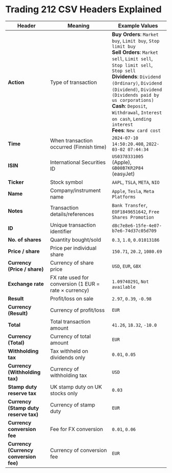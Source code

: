 # Trading 212 CSV Headers Explained

| Header                                 | Meaning                                               | Example Values                                                                                                                                                                                                                                                                                                                                                       |
| -------------------------------------- | ----------------------------------------------------- | -------------------------------------------------------------------------------------------------------------------------------------------------------------------------------------------------------------------------------------------------------------------------------------------------------------------------------------------------------------------- |
| **Action**                             | Type of transaction                                   | **Buy Orders**: `Market buy`, `Limit buy`, `Stop limit buy`<br>**Sell Orders**: `Market sell`, `Limit sell`, `Stop limit sell`, `Stop sell`<br>**Dividends**: `Dividend (Ordinary)`, `Dividend (Dividend)`, `Dividend (Dividends paid by us corporations)`<br>**Cash**: `Deposit`, `Withdrawal`, `Interest on cash`, `Lending interest`<br>**Fees**: `New card cost` |
| **Time**                               | When transaction occurred (Finnish time)              | `2024-07-10 14:50:20.408`, `2022-03-02 07:44:34`                                                                                                                                                                                                                                                                                                                     |
| **ISIN**                               | International Securities ID                           | `US0378331005` (Apple), `GB00B7KR2P84` (easyJet)                                                                                                                                                                                                                                                                                                                     |
| **Ticker**                             | Stock symbol                                          | `AAPL`, `TSLA`, `META`, `NIO`                                                                                                                                                                                                                                                                                                                                        |
| **Name**                               | Company/instrument name                               | `Apple`, `Tesla`, `Meta Platforms`                                                                                                                                                                                                                                                                                                                                   |
| **Notes**                              | Transaction details/references                        | `Bank Transfer`, `EOF1849651642`, `Free Shares Promotion`                                                                                                                                                                                                                                                                                                            |
| **ID**                                 | Unique transaction identifier                         | `d8c7e8e6-15fe-4e07-b7e6-74d37c05d709`                                                                                                                                                                                                                                                                                                                               |
| **No. of shares**                      | Quantity bought/sold                                  | `0.3`, `1.0`, `0.01013186`                                                                                                                                                                                                                                                                                                                                           |
| **Price / share**                      | Price per individual share                            | `150.71`, `20.2`, `1080.69`                                                                                                                                                                                                                                                                                                                                          |
| **Currency (Price / share)**           | Currency of share price                               | `USD`, `EUR`, `GBX`                                                                                                                                                                                                                                                                                                                                                  |
| **Exchange rate**                      | FX rate used for conversion (1 EUR = rate × currency) | `1.09740291`, `Not available`                                                                                                                                                                                                                                                                                                                                        |
| **Result**                             | Profit/loss on sale                                   | `2.97`, `0.39`, `-0.98`                                                                                                                                                                                                                                                                                                                                              |
| **Currency (Result)**                  | Currency of profit/loss                               | `EUR`                                                                                                                                                                                                                                                                                                                                                                |
| **Total**                              | Total transaction amount                              | `41.26`, `18.32`, `-10.0`                                                                                                                                                                                                                                                                                                                                            |
| **Currency (Total)**                   | Currency of total amount                              | `EUR`                                                                                                                                                                                                                                                                                                                                                                |
| **Withholding tax**                    | Tax withheld on dividends only                        | `0.01`, `0.05`                                                                                                                                                                                                                                                                                                                                                       |
| **Currency (Withholding tax)**         | Currency of withholding tax                           | `USD`                                                                                                                                                                                                                                                                                                                                                                |
| **Stamp duty reserve tax**             | UK stamp duty on UK stocks only                       | `0.03`                                                                                                                                                                                                                                                                                                                                                               |
| **Currency (Stamp duty reserve tax)**  | Currency of stamp duty                                | `EUR`                                                                                                                                                                                                                                                                                                                                                                |
| **Currency conversion fee**            | Fee for FX conversion                                 | `0.01`, `0.06`                                                                                                                                                                                                                                                                                                                                                       |
| **Currency (Currency conversion fee)** | Currency of conversion fee                            | `EUR`                                                                                                                                                                                                                                                                                                                                                                |
